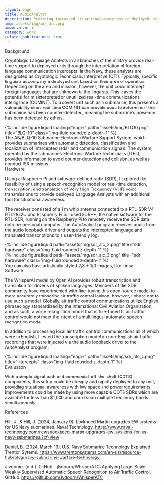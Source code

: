```yaml
---
layout: page
title: AudioAnalyst
description: Providing increased situational awareness to deployed units via automated audio processing
img: assets/img/sdr_atc.png
importance: 1
category: work
related_publications: true
---
```


<div class = "h3">
Background
</div>

Cryptologic Language Analysts in all branches of the military provide real-time support to deployed units through the interpretation of foreign language communication intercepts. In the Navy, these analysts are designated as Cryptologic Technicians Interpretive (CTI). Typically, specific linguists accompany a deployed unit based on their area of operation. Depending on the area and mission, however, the unit could intercept foreign languages that are unknown to the linguists. This leaves the potential for misinterpreted or unutilized real-time communications intelligence (COMINT). To a covert unit such as a submarine, this presents a vulnerability since real-time COMINIT can provide cues to determine if the submarine has been counter-detected, meaning the submarine’s presence has been detected by others.

<div class="row">
    <div class="col-sm mt-3 mt-md-0">
        {% include figure.liquid loading="eager" path="assets/img/BLQ10.png" title="BLQ-10" class="img-fluid rounded z-depth-1" %}
    </div>
</div>
<div class="caption">
    The AN/BLQ-10 Submarine Electronic Warfare Support System, which provides submarines with automatic detection, classification and localization of intercepted radar and communication signals. The system, operated by the submarine’s Electronic Warfare Technicians (ITEs), provides information to avoid counter-detection and collision, as well as conduct ISR missions.
</div>

<div class = "h3">
Hardware
</div>

Using a Raspberry Pi and software-defined radio (SDR), I explored the feasibility of using a speech-recognition model for real-time detection, transcription, and translation of Very High Frequency (VHF) voice transmissions to provide deployed Language Analysts with an additional tool for situational awareness.

The receiver consisted of a 1 m whip antenna connected to a RTL-SDR V4 RTL2832U and Raspberry Pi 5. I used SDR++, the native software for the RTL-SDR, running on the Raspberry Pi to remotely receive the SDR data onto my personal computer. The AutoAnalyst program receives audio from the audio loopback driver and outputs the intercepted language and translated transcriptions to a user-friendly log.


<div class="row justify-content-sm-center">
    <div class="col-sm-8 mt-3 mt-md-0">
        {% include figure.liquid path="assets/img/sdr_atc_2.png" title="sdr hardware" class="img-fluid rounded z-depth-1" %}
    </div>
    <div class="col-sm-4 mt-3 mt-md-0">
        {% include figure.liquid path="assets/img/sdr_atc_3.png" title="sdr hardware" class="img-fluid rounded z-depth-1" %}
    </div>
</div>
<div class="caption">
    You can also have artistically styled 2/3 + 1/3 images, like these.
</div>

<div class = "h3">
Software
</div>

The WhisperAI model by Open AI provides robust transcription and translation for dozens of spoken languages. Members of the SDR community have experimented with fine-tuning this open-source model to more accurately transcribe air traffic control lexicon, however, I chose not to use such a model. Globally, air traffic control communications utilize English phraseology standardized by the International Civil Aviation Organization, and as such, a voice recognition model that is fine-tuned to air traffic control would not meet the intent of a multilingual automatic speech recognition model.

In addition to processing local air traffic control communications all of which were in English, I tested the transcription model on non-English air traffic recordings that were injected via the audio loopback driver to the AutoAnalyst program.

<div class="row">
    <div class="col-sm mt-3 mt-md-0">
        {% include figure.liquid loading="eager" path="assets/img/sdr_atc_4.png" title="intercepts" class="img-fluid rounded z-depth-1" %}
    </div>
</div>

<div class = "h3">
Evaluation
</div>

With a simple signal path and commercial-off-the-shelf (COTS) components, this setup could be cheaply and rapidly deployed to any unit, providing situational awareness with low space and power requirements. Improvements could be made by using more capable COTS SDRs which are available for less than $1,000 and could scan multiple frequency bands simultaneously.


<div class = "h3">
References
</div>

Hill, J., & Hill, J. (2024, January 9). Lockheed Martin upgrades EW systems for US Navy submarines. Naval Technology. https://www.naval-technology.com/news/lockheed-martin-upgrades-ew-systems-for-us-navy-submarines/?cf-view

Daniel, B. (2024, March 19). U.S. Navy Submarine Technology Explained. Trenton Sytems. https://www.trentonsystems.com/en-us/resource-hub/blog/navy-submarine-warfare-technology

Jlvdoorn. (n.d.). GitHub - jlvdoorn/WhisperATC: Applying Large-Scale Weakly-Supervised Automatic Speech Recognition to Air Traffic Control. GitHub. https://github.com/jlvdoorn/WhisperATC
